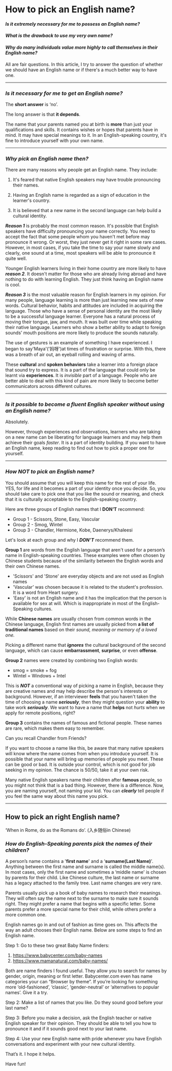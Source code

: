 # How to pick an English name? 

#### *Is it extremely necessary for me to possess an English name?*

#### *What is the drawback to use my very own name?*

#### *Why do many individuals value more highly to call themselves in their English name?*

All are fair questions. In this article, I try to answer the question of whether we should have an English name or if there's a much better way to have one.

---


### *Is it necessary for me to get an English name?*

The **short answer** is ‘no’. 

The long answer is that **it depends**. 

The name that your parents named you at birth is **more** than just your qualifications and skills. It contains wishes or hopes that parents have in mind. It may have special meanings to it. In an English-speaking country, it's fine to introduce yourself with your own name.

---

### *Why pick an English name then?*

There are many reasons why people get an English name. They include:

1. It's feared that native English speakers may have trouble pronouncing their names.

2. Having an English name is regarded as a sign of education in the learner's country.

3. It is believed that a new name in the second language can help build a cultural identity.

***Reason 1*** is probably the most common reason. It's possible that English speakers have difficulty pronouncing your name correctly. You need to accept the fact that some people whom you haven't met before may pronounce it wrong. Or worst, they just never get it right in some rare cases. However, in most cases, if you take the time to say your name slowly and clearly, one sound at a time, most speakers will be able to pronounce it quite well.

Younger English learners living in their home country are more likely to have ***reason 2***. It doesn't matter for those who are already living abroad and have nothing to do with learning English. They just think having an English name is cool.

***Reason 3*** is the most valuable reason for English learners in my opinion. For many people, language learning is more than just learning new sets of new words. Cultural behavior, habits and attitudes are included in acquiring the language. Those who have a sense of personal identity are the most likely to be a successful language learner. Everyone has a natural process of moving their tongue, jaw, and mouth. It was built over time while speaking their native language. Learners who show a better ability to adapt to foreign sounds’ mouth positions are more likely to produce the sounds naturally.

The use of gestures is an example of something I have experienced. I began to say'Maya'('妈呀')at times of frustration or surprise. With this, there was a breath of air out, an eyeball rolling and waving of arms.

These **cultural** and **spoken behaviors** take a learner into a foreign place that sound try to express. It is a part of the language that could only be learnt via **experiences**. It is *invisible* part of a language. People who are better able to deal with this kind of pain are more likely to become better communicators across different cultures.

---

### *Is it possible to become a fluent English speaker without using an English name?*

Absolutely. 

However, through experiences and observations, learners who are taking on a new name can be liberating for language learners and may help them achieve their goals *faster*. It is a part of identity building. If you want to have an English name, keep reading to find out how to pick a proper one for yourself.

---
### *How NOT to pick an English name?*

You should assume that you will keep this name for the rest of your life. YES, for life and it becomes a part of your identity once you decide. So, you should take care to pick one that you like the sound or meaning, and check that it is culturally acceptable to the English-speaking country.

Here are three groups of English names that I **DON’T** recommend:

- Group 1 - Scissors, Stone, Easy, Vascular
- Group 2 - Smog, Wintel
- Group 3 - Chandler, Hermione, Kobe, Daenerys/Khaleesi

Let's look at each group and why I ***DON’T*** recommend them.

**Group 1** are words from the English language that aren't used for a person’s name in English-speaking countries. These examples were often chosen by Chinese students because of the similarity between the English words and their own Chinese names.

- 'Scissors' and 'Stone' are everyday objects and are not used as English names
- 'Vascular’ was chosen because it is related to the student's profession. It is a word from Heart surgery.
- 'Easy' is not an English name and it has the implication that the person is available for sex at will. Which is inappropriate in most of the English-Speaking cultures. 

While **Chinese names** are usually chosen from common words in the Chinese language, English first names are usually picked from **a list of traditional names** based on their *sound, meaning or memory of a loved one.*

Picking a different name that ***ignores*** the cultural background of the second language, which can cause **embarrassment**, **surprise**, or even **offense**.

**Group 2** names were created by combining two English words:

- smog = smoke + fog
- Wintel = Windows + Intel

This is ***NOT*** a conventional way of picking a name in English, because they are creative names and may help describe the person's interests or background. However, if an interviewer **feels** that you haven't taken the time of choosing a name ***seriously***, then they might question your **ability** to take work ***seriously***. We want to have a name that **helps** not *hurts* when we apply for remote positions, right?

**Group 3** contains the names of famous and fictional people. These names are rare, which makes them easy to remember. 

Can you recall Chandler from Friends? 

If you want to choose a name like this, be aware that many native speakers will know where the name comes from when you introduce yourself. It is possible that your name will bring up memories of people you meet. These can be good or bad. It is outside your control, which is not good for job seeking in my opinion. The chance is 50/50, take it at your own risk. 

Many native English speakers name their children after **famous** people, so you might not think that is a bad thing. However, there is a difference. Now, you are naming yourself, not naming your kid. You can ***clearly*** tell people if you feel the same way about this name you pick.

---

## How to pick an right English name?

‘When in Rome, do as the Romans do’. (入乡随俗in Chinese)

### *How do English-Speaking parents pick the names of their children?*

A person’s name contains a '**first name**' and a ‘**surname(Last Name)**'. Anything between the first name and surname is called the middle name(s). In most cases, only the first name and sometimes a ‘middle name' is chosen by parents for their child. Like Chinese culture, the last name or surname has a legacy attached to the family tree. Last name changes are very rare.

Parents usually pick up a book of baby names to research their meanings. They will often say the name next to the surname to make sure it sounds right. They might prefer a name that begins with a specific letter. Some parents prefer a more special name for their child, while others prefer a more common one.

English names go in and out of fashion as time goes on. This affects the way an adult chooses their English name. Below are some steps to find an English name.

Step 1: Go to these two great Baby Name finders:

1. https://www.babycenter.com/baby-names
2. https://www.mamanatural.com/baby-names/ 

Both are name finders I found useful. They allow you to search for names by gender, origin, meaning or first letter. Babycenter.com even has name categories your can “Browser by theme”. If you’re looking for something more ‘old-fashioned’, ‘classic’, ‘gender-neutral’ or ‘alternatives to popular names’. Give it a try.

Step 2: Make a list of names that you like. Do they sound good before your last name?

Step 3: Before you make a decision, ask the English teacher or native English speaker for their opinion. They should be able to tell you how to pronounce it and if it sounds good next to your last name.

Step 4: Use your new English name with pride whenever you have English conversations and experiment with your new cultural identity.

That’s it. I hope it helps.

Have fun!
